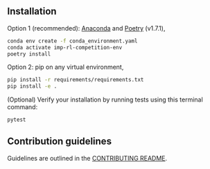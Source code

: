 ## Installation

Option 1 (recommended): [Anaconda](https://www.anaconda.com/download#downloads) and [Poetry](https://python-poetry.org/docs/#installation) (v1.7.1),
```bash
conda env create -f conda_environment.yaml
conda activate imp-rl-competition-env
poetry install
```

Option 2: pip on any virtual environment,
```bash
pip install -r requirements/requirements.txt
pip install -e .
```

(Optional) Verify your installation by running tests using this terminal command:

```bash
pytest
```

## Contribution guidelines
Guidelines are outlined in the [CONTRIBUTING README](CONTRIBUTING.md).
